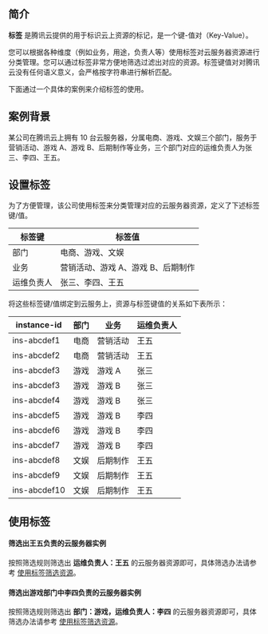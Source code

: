 ## 简介

**标签** 是腾讯云提供的用于标识云上资源的标记，是一个键-值对（Key-Value）。

您可以根据各种维度（例如业务，用途，负责人等）使用标签对云服务器资源进行分类管理。您可以通过标签非常方便地筛选过滤出对应的资源。标签键值对对腾讯云没有任何语义意义，会严格按字符串进行解析匹配。

下面通过一个具体的案例来介绍标签的使用。

## 案例背景

某公司在腾讯云上拥有 10 台云服务器，分属电商、游戏、文娱三个部门，服务于营销活动、游戏 A、游戏 B、后期制作等业务，三个部门对应的运维负责人为张三、李四、王五。

## 设置标签

为了方便管理，该公司使用标签来分类管理对应的云服务器资源，定义了下述标签键/值。

| 标签键     | 标签值                             |
| ---------- | ---------------------------------- |
| 部门       | 电商、游戏、文娱                   |
| 业务       | 营销活动、游戏 A、游戏 B、后期制作 |
| 运维负责人 | 张三、李四、王五                   |

将这些标签键/值绑定到云服务上，资源与标签键值的关系如下表所示：

| instance-id  | 部门 | 业务     | 运维负责人 |
| ------------ | ---- | -------- | ---------- |
| ins-abcdef1  | 电商 | 营销活动 | 王五       |
| ins-abcdef2  | 电商 | 营销活动 | 王五       |
| ins-abcdef3  | 游戏 | 游戏 A   | 张三       |
| ins-abcdef3  | 游戏 | 游戏 B   | 张三       |
| ins-abcdef4  | 游戏 | 游戏 B   | 张三       |
| ins-abcdef5  | 游戏 | 游戏 B   | 李四       |
| ins-abcdef6  | 游戏 | 游戏 B   | 李四       |
| ins-abcdef7  | 游戏 | 游戏 B   | 李四       |
| ins-abcdef8  | 文娱 | 后期制作 | 王五       |
| ins-abcdef9  | 文娱 | 后期制作 | 王五       |
| ins-abcdef10 | 文娱 | 后期制作 | 王五       |

## 使用标签

#### 筛选出王五负责的云服务器实例

按照筛选规则筛选出 **运维负责人：王五** 的云服务器资源即可，具体筛选办法请参考 [使用标签筛选资源](https://intl.cloud.tencent.com/document/product/213/17130)。

#### 筛选出游戏部门中李四负责的云服务器实例

按照筛选规则筛选出 **部门：游戏，运维负责人：李四** 的云服务器资源即可，具体筛选办法请参考 [使用标签筛选资源](https://intl.cloud.tencent.com/document/product/213/17130)。
